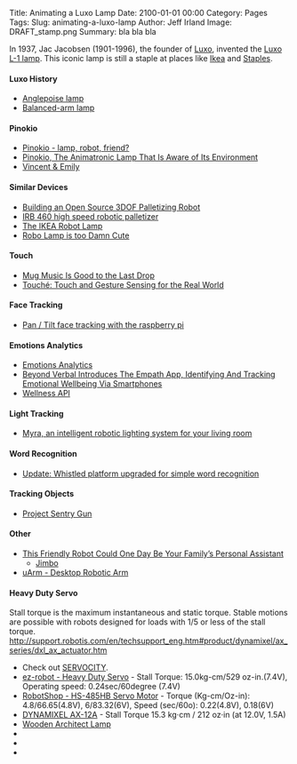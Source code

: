 Title: Animating a Luxo Lamp
Date: 2100-01-01 00:00
Category: Pages
Tags: 
Slug: animating-a-luxo-lamp
Author: Jeff Irland
Image: DRAFT_stamp.png
Summary: bla bla bla

In 1937, Jac Jacobsen (1901-1996), the founder of [Luxo][02], invented the [Luxo L-1 lamp][01].
This iconic lamp is still a staple at places like [Ikea][03] and [Staples][04]. 

#### Luxo History
* [Anglepoise lamp](http://en.wikipedia.org/wiki/Anglepoise_lamp)
* [Balanced-arm lamp](http://en.wikipedia.org/wiki/Balanced-arm_lamp)

#### Pinokio
* [Pinokio - lamp, robot, friend?](http://www.behance.net/gallery/Pinokio/5914541)
* [Pinokio, The Animatronic Lamp That Is Aware of Its Environment](http://www.creativeapplications.net/processing/pinokio-the-animatronic-lamp-that-is-aware-of-its-environment/)
* [Vincent & Emily](http://newgrids.fr/2013/05/13/vincent-emily/)

#### Similar Devices
* [Building an Open Source 3DOF Palletizing Robot](http://www.marginallyclever.com/blog/2014/03/building-an-open-source-3dof-palletizing-robot/)
* [IRB 460 high speed robotic palletizer](http://www.abb.ca/product/seitp327/ff492162d8dbaf44c1257861005de2fe.aspx)
* [The IKEA Robot Lamp](http://www.instructables.com/id/The-IKEA-Robot-Lamp-Adding-the-servos/?ALLSTEPS)
* [Robo Lamp is too Damn Cute](http://hackaday.com/2015/05/12/robo-lamp-is-too-damn-cute/)

#### Touch
* [Mug Music Is Good to the Last Drop](http://hackaday.com/2014/03/19/mug-music-is-good-to-the-last-drop/#more-117602)
* [Touché: Touch and Gesture Sensing for the Real World](http://www.disneyresearch.com/project/touche-touch-and-gesture-sensing-for-the-real-world/)

#### Face Tracking
* [Pan / Tilt face tracking with the raspberry pi](http://www.instructables.com/id/Pan-Tilt-face-tracking-with-the-raspberry-pi/?ALLSTEPS)

#### Emotions Analytics
* [Emotions Analytics](http://en.wikipedia.org/wiki/Emotions_Analytics)
* [Beyond Verbal Introduces The Empath App, Identifying And Tracking Emotional Wellbeing Via Smartphones](http://www.cbs8.com/story/27768964/beyond-verbal-introduces-the-empath-app-identifying-and-tracking-emotional-wellbeing-via-smartphones)
* [Wellness API](http://www.beyondverbal.com/choose-solution/wellness/what-is-it/)

#### Light Tracking
* [Myra, an intelligent robotic lighting system for your living room](http://kawalabo.blogspot.jp/2014/01/myra-intelligent-robotic-lighting.html)

#### Word Recognition
* [Update: Whistled platform upgraded for simple word recognition](http://hackaday.com/2013/08/22/update-whistled-platform-upgraded-for-simple-word-recognition/)

#### Tracking Objects
* [Project Sentry Gun](http://psg.rudolphlabs.com/)

#### Other
* [This Friendly Robot Could One Day Be Your Family’s Personal Assistant](http://www.wired.com/2014/07/jibo-family-robot/)
    * [Jimbo](http://www.myjibo.com/)
* [uArm - Desktop Robotic Arm](https://www.sparkfun.com/products/13663?utm_source=SparkFun+Customer+Newsletter&utm_campaign=2ca58c52dd-July_17thNewsletter&utm_medium=email&utm_term=0_fa5287abaf-2ca58c52dd-7212537)

#### Heavy Duty Servo
Stall torque is the maximum instantaneous and static torque.
Stable motions are possible with robots designed for loads with 1/5 or less of the stall torque.
http://support.robotis.com/en/techsupport_eng.htm#product/dynamixel/ax_series/dxl_ax_actuator.htm

* Check out [SERVOCITY](http://www.servocity.com/).
* [ez-robot - Heavy Duty Servo](http://www.ez-robot.com/Shop/AccessoriesDetails.aspx?prevCat=1&productNumber=7) - Stall Torque: 15.0kg-cm/529 oz-in.(7.4V), Operating speed: 0.24sec/60degree (7.4V)
* [RobotShop - HS-485HB Servo Motor](http://www.robotshop.com/en/hitec-hs-485hb-servo-motor.html) - Torque (Kg-cm/Oz-in): 4.8/66.65(4.8V), 6/83.32(6V), Speed (sec/60o): 0.22(4.8V), 0.18(6V)
* [DYNAMIXEL AX-12A](http://www.trossenrobotics.com/dynamixel-ax-12-robot-actuator.aspx?feed=Froogle&gclid=CKTIrZrwsL0CFWuhOgodjxsA-w) - Stall Torque 15.3 kg·cm / 212 oz·in (at 12.0V, 1.5A)
* [Wooden Architect Lamp](http://www.instructables.com/id/Wooden-Architect-Lamp/?ALLSTEPS)
* []()
* []()
* []()



[01]:http://glamox.com/ie/the-l-1-story
[02]:http://www.luxous.com/
[03]:http://www.ikea.com/us/en/catalog/products/20370383/#
[04]:http://www.staples.com/Tensor-Black-Swing-Arm-Incandescent-CFL-Clamp-Lamp/product_408203
[05]:
[06]:
[07]:
[08]:
[09]:
[10]:

